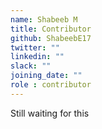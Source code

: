 ```yaml
---
name: Shabeeb M
title: Contributor
github: ShabeebE17
twitter: ""
linkedin: ""
slack: ""
joining_date: ""
role : contributor
---
```


Still waiting for this
